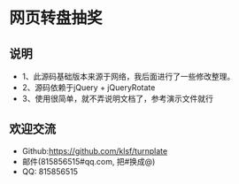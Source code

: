# 网页转盘抽奖
 ## 说明
 * 1、此源码基础版本来源于网络，我后面进行了一些修改整理。
 * 2、源码依赖于jQuery + jQueryRotate
 * 3、使用很简单，就不弄说明文档了，参考演示文件就行

 ## 欢迎交流
 * Github:https://github.com/klsf/turnplate
 * 邮件(815856515#qq.com, 把#换成@)
 * QQ: 815856515